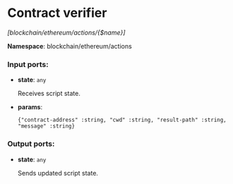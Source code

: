 # Contract verifier

_[blockchain/ethereum/actions/{$name}]_

__Namespace__: blockchain/ethereum/actions

### Input ports:

* __state__: ` any `

    Receives script state.


* __params__: 
    ```
    {"contract-address" :string, "cwd" :string, "result-path" :string, "message" :string}
    ```

### Output ports:

* __state__: ` any `

    Sends updated script state.

